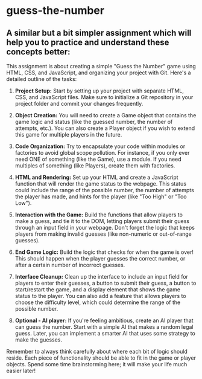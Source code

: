 # guess-the-number

## A similar but a bit simpler assignment which will help you to practice and understand these concepts better:

This assignment is about creating a simple "Guess the Number" game using HTML, CSS, and JavaScript, and organizing your project with Git. Here's a detailed outline of the tasks:

1. **Project Setup:** Start by setting up your project with separate HTML, CSS, and JavaScript files. Make sure to initialize a Git repository in your project folder and commit your changes frequently.

2. **Object Creation:** You will need to create a Game object that contains the game logic and status (like the guessed number, the number of attempts, etc.). You can also create a Player object if you wish to extend this game for multiple players in the future.

3. **Code Organization:** Try to encapsulate your code within modules or factories to avoid global scope pollution. For instance, if you only ever need ONE of something (like the Game), use a module. If you need multiples of something (like Players), create them with factories.

4. **HTML and Rendering:** Set up your HTML and create a JavaScript function that will render the game status to the webpage. This status could include the range of the possible number, the number of attempts the player has made, and hints for the player (like "Too High" or "Too Low").

5. **Interaction with the Game:** Build the functions that allow players to make a guess, and tie it to the DOM, letting players submit their guess through an input field in your webpage. Don't forget the logic that keeps players from making invalid guesses (like non-numeric or out-of-range guesses).

6. **End Game Logic:** Build the logic that checks for when the game is over! This should happen when the player guesses the correct number, or after a certain number of incorrect guesses.

7. **Interface Cleanup:** Clean up the interface to include an input field for players to enter their guesses, a button to submit their guess, a button to start/restart the game, and a display element that shows the game status to the player. You can also add a feature that allows players to choose the difficulty level, which could determine the range of the possible number.

8. **Optional - AI player:** If you're feeling ambitious, create an AI player that can guess the number. Start with a simple AI that makes a random legal guess. Later, you can implement a smarter AI that uses some strategy to make the guesses.

Remember to always think carefully about where each bit of logic should reside. Each piece of functionality should be able to fit in the game or player objects. Spend some time brainstorming here; it will make your life much easier later!